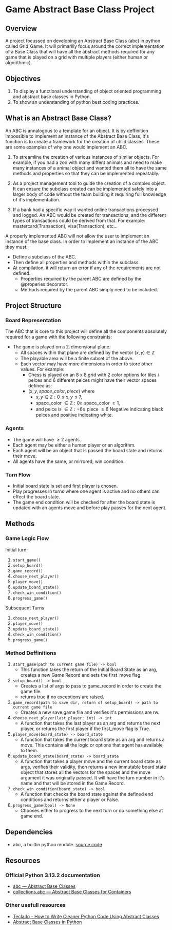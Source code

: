 # Game Abstract Base Class Project

## Overview

A project focussed on developing an Abstract Base Class (abc) in python called Grid_Game. It will primarilly focus around the correct implementation of a Base Class that will have all the abstract methods required for any game that is played on a grid with multiple players (either human or algorithmic).

## Objectives

1. To display a functional understanding of object oriented programming and abstract base classes in Python.
2. To show an understanding of python best coding practices.

## What is an Abstract Base Class?

An ABC is annalogous to a template for an object. It is by deffinition impossible to implement an instance of the Abstract Base Class, it's function is to create a framework for the creation of child classes. These are some examples of why one would implement an ABC.

1. To streamline the creation of various instances of similar objects. For example, if you had a zoo with many diffent animals and need to make many instances of a animal object and wanted them all to have the same methods and properties so that they can be implemented repeatably.

2. As a project management tool to guide the creation of a complex object. It can ensure the subclass created can be implemented safely into a larger body of code without the team building it requiring full knowledge of it's implementation.

3. If a bank had a specific way it wanted online transactions processed and logged. An ABC would be created for transactions, and the different types of transactions could be derived from that. For example: mastercard(Transaction), visa(Transaction), etc...

A properly implemented ABC will not allow the user to implement an instance of the base class. In order to implement an instance of the ABC they must:

- Define a subclass of the ABC.
- Then define all properties and methods within the subclass. 
- At compilation, it will return an error if any of the requirements are not defined.
    - Properties required by the parent ABC are defined by the @properies decorator.
    - Methods required by the parent ABC simply need to be included.

## Project Structure

### Board Representation

The ABC that is core to this project will define all the components absolutely required for a game with the following constraints:

- The game is played on a 2-dimensional plane.
  - All spaces within that plane are defined by the vector $(x,y) \in \mathbb{Z}$
  - The playable area will be a finite subset of the above.
  - Each vector may have more dimensions in order to store other values. For example:
    - Chess is played on an 8 x 8 grid with 2 color options for tiles / peices and 6 different peices might have their vector spaces defined as:
    - $(x, y, space\_color, piece)$ where 
      - $x, y \in \mathbb{Z}: 0 \leq x, y \leq 7$,
      - space_color $\in \mathbb{Z}:0\geq$ space_color $\geq1$,
      - and peice is $\in\mathbb{Z}:-6\geq$ piece $\geq6$ Negative indicating black peices and positive indicating white.

### Agents

- The game will have $\geq2$ agents.
- Each agent may be either a human player or an algorithm.
- Each agent will be an object that is passed the board state and returns their move.
- All agents have the same, or mirrored, win condition.

### Turn Flow

- Initial board state is set and first player is chosen.
- Play progresses in turns where one agent is active and no others can effect the board state.
- The game end condition will be checked for after the board state is updated with an agents move and before play passes for the next agent.

## Methods

### Game Logic Flow

Initial turn:

1. `start_game()`
2. `setup_board()`
3. `game_record()`
4. `choose_next_player()`
5. `player_move()`
6. `update_board_state()`
7. `check_win_condition()`
8. `progress_game()`

Subsequent Turns

1. `choose_next_player()`
2. `player_move()`
3. `update_board_state()`
4. `check_win_condition()`
5. `progress_game()`

### Method Deffinitions

1. `start_game(path to current game file) -> bool`
    - This function takes the return of the Initial Board State as an arg, creates a new Game Record and sets the first_move flag.
2. `setup_board() -> bool`
    - Creates a list of args to pass to game_record in order to create the game file.
    - returns true if no exceptions are raised.
3. `game_record(path to save dir, return of setup_board) -> path to current game file`
    - Creates a new save game file and verifies it's permissions are rw.
4. `choose_next_player(last_player: int) -> int`
    - A function that takes the last player as an arg and returns the next player, or returns the first player if the first_move flag is True.
5. `player_move(board_state) -> board_state`
    - A function that takes the current board state as an arg and returns a move. This contains all the logic or options that agent has available to them.
6. `update_board_state(board_state) -> board_state`
    - A function that takes a player move and the current board state as args, verifies their validity, then returns a new immutable board state object that stores all the vectors for the spaces and the move argument it was originally passed. It will have the turn number in it's name and that will be stored in the Game Record.
7. `check_win_condition(board_state) -> bool`
    - A function that checks the board state against the defined end conditions and returns either a player or False.
8. `progress_game(bool) -> None`
    - Chooses either to progress to the next turn or do something else at game end.

## Dependencies

- abc, a builtin python module. [source code](https://github.com/python/cpython/tree/3.13/Lib/abc.py)

## Resources

### Official Python 3.13.2 documentation

- [abc — Abstract Base Classes](https://docs.python.org/3/library/abc.html)
- [collections.abc — Abstract Base Classes for Containers](https://docs.python.org/3/library/collections.abc.html)

### Other usefull resources

- [Teclado - How to Write Cleaner Python Code Using Abstract Classes](https://blog.teclado.com/python-abc-abstract-base-classes/)
- [Abstract Base Classes in Python](https://earthly.dev/blog/abstract-base-classes-python/)

